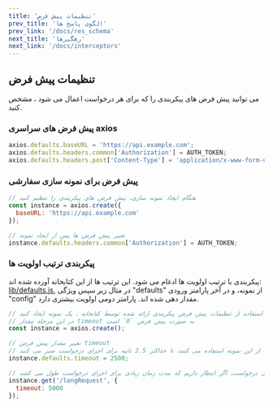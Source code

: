 ```yaml
---
title: 'تنظیمات پیش فرض'
prev_title: 'الگوی پاسخ ها'
prev_link: '/docs/res_schema'
next_title: 'رهگیرها'
next_link: '/docs/interceptors'
---
```


## تنظیمات پیش فرض

می توانید پیش فرض های پیکربندی را که برای هر درخواست اعمال می شود ، مشخص کنید. 

### پیش فرض های سراسری axios

```js
axios.defaults.baseURL = 'https://api.example.com';
axios.defaults.headers.common['Authorization'] = AUTH_TOKEN;
axios.defaults.headers.post['Content-Type'] = 'application/x-www-form-urlencoded';
```

### پیش فرض برای نمونه سازی سفارشی 

```js
// هنگام ایجاد نمونه سازی، پیش فرض های پیکربندی را تنظیم کنید 
const instance = axios.create({
  baseURL: 'https://api.example.com'
});

// تغییر پیش فرض ها پس از ایجاد نمونه
instance.defaults.headers.common['Authorization'] = AUTH_TOKEN;
```

### پیکربندی ترتیب اولویت ها 

پیکربندی با ترتیب اولویت ها ادغام می شود. این ترتیب ها از این کتابخانه آورده شده اند: [lib/defaults.js](https://github.com/axios/axios/blob/master/lib/defaults.js#L28), در مثال زیر سپس ویژگی "defaults" از نمونه، و در آخر پارامتر ورودی "config" مقدار دهی شده اند. پارامتر دومی اولویت بیشتری دارد.

```js
// با استفاده از تنظیمات پیش فرض پیکربندی ارائه شده توسط کتابخانه ، یک نمونه ایجاد کنید 
// در این مرحله مقدار timeout به صورت پیش فرض `0` است 
const instance = axios.create();

// تغییر مقدار پیش فرض timeout
// حالا تمام درخواست هایی که از این نمونه استفاده می کنند، تا حداکثر 2.5 ثانیه برای اجرای درخواست صبر می کنند
instance.defaults.timeout = 2500;

// تغییر دوباره زمان انتظار اجرای درخواست، اگر انتظار داریم که مدت زمان زیادی برای اجرای درخواست طول می کشد
instance.get('/longRequest', {
  timeout: 5000
});
```

